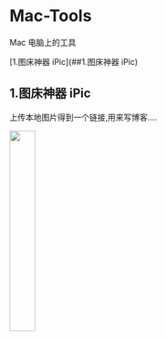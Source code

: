 # Mac-Tools
Mac 电脑上的工具

[1.图床神器 iPic](##1.图床神器 iPic)


## 1.图床神器 iPic

上传本地图片得到一个链接,用来写博客....

<img src="https://ws4.sinaimg.cn/large/006tNc79gy1fiuvdo0t0hj30dg0co0t3.jpg" width=30% />


